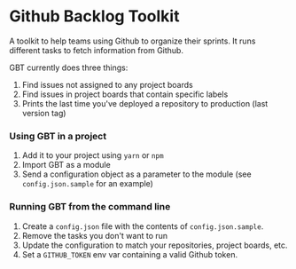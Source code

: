 # Github Backlog Toolkit

A toolkit to help teams using Github to organize their sprints. It runs different tasks to fetch information from Github.

GBT currently does three things:
1. Find issues not assigned to any project boards
2. Find issues in project boards that contain specific labels
3. Prints the last time you've deployed a repository to production (last version tag)

### Using GBT in a project
1. Add it to your project using `yarn` or `npm`
2. Import GBT as a module
3. Send a configuration object as a parameter to the module (see `config.json.sample` for an example)

### Running GBT from the command line
1. Create a `config.json` file with the contents of `config.json.sample`.
2. Remove the tasks you don't want to run
3. Update the configuration to match your repositories, project boards, etc.
4. Set a `GITHUB_TOKEN` env var containing a valid Github token.
